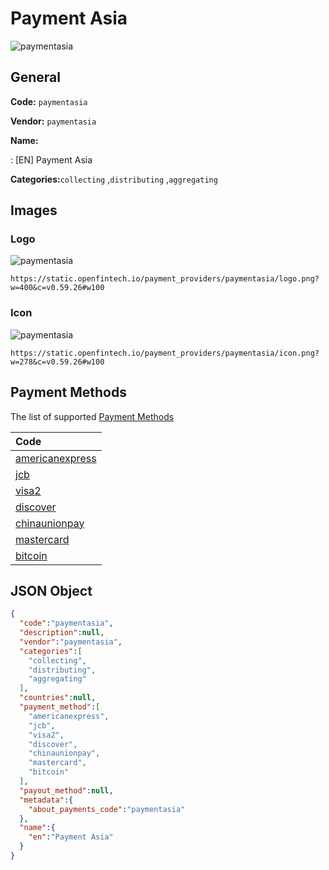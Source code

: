 
# Payment Asia 
![paymentasia](https://static.openfintech.io/payment_providers/paymentasia/logo.png?w=400&c=v0.59.26#w100)  

## General 
 
**Code:** `paymentasia` 
 
**Vendor:** `paymentasia` 
 
**Name:** 
 
:	[EN] Payment Asia 
 
**Categories:**`collecting` ,`distributing` ,`aggregating` 
 

## Images 

### Logo 
 
![paymentasia](https://static.openfintech.io/payment_providers/paymentasia/logo.png?w=400&c=v0.59.26#w100)  

```
https://static.openfintech.io/payment_providers/paymentasia/logo.png?w=400&c=v0.59.26#w100
```  

### Icon 
 
![paymentasia](https://static.openfintech.io/payment_providers/paymentasia/icon.png?w=278&c=v0.59.26#w100)  

```
https://static.openfintech.io/payment_providers/paymentasia/icon.png?w=278&c=v0.59.26#w100
```  

## Payment Methods 
 
The list of supported [Payment Methods](#) 

|Code| 
|:---| 
|[americanexpress](/payment-methods/americanexpress)| 
|[jcb](/payment-methods/jcb)| 
|[visa2](/payment-methods/visa2)| 
|[discover](/payment-methods/discover)| 
|[chinaunionpay](/payment-methods/chinaunionpay)| 
|[mastercard](/payment-methods/mastercard)| 
|[bitcoin](/payment-methods/bitcoin)| 
 

## JSON Object 

```json
{
  "code":"paymentasia",
  "description":null,
  "vendor":"paymentasia",
  "categories":[
    "collecting",
    "distributing",
    "aggregating"
  ],
  "countries":null,
  "payment_method":[
    "americanexpress",
    "jcb",
    "visa2",
    "discover",
    "chinaunionpay",
    "mastercard",
    "bitcoin"
  ],
  "payout_method":null,
  "metadata":{
    "about_payments_code":"paymentasia"
  },
  "name":{
    "en":"Payment Asia"
  }
}
```  

